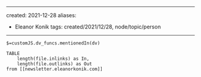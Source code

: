 
---
created: 2021-12-28 
aliases:
  - Eleanor Konik
tags: created/2021/12/28, node/topic/person
---
`$=customJS.dv_funcs.mentionedIn(dv)`


```dataview
TABLE 
	length(file.inlinks) as In, 
	length(file.outlinks) as Out
from [[newsletter.eleanorkonik.com]]
```
